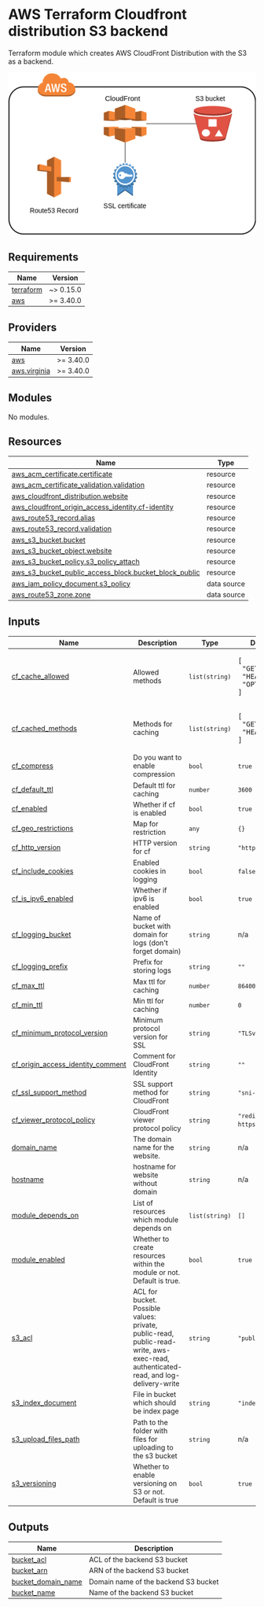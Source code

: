 # AWS Terraform Cloudfront distribution S3 backend

Terraform module which creates AWS CloudFront Distribution with the S3 as a backend.

![Module Schema](.README_files/terraform_aws_cf_s3.png)

## Requirements

| Name | Version |
|------|---------|
| <a name="requirement_terraform"></a> [terraform](#requirement\_terraform) | ~> 0.15.0 |
| <a name="requirement_aws"></a> [aws](#requirement\_aws) | >= 3.40.0 |

## Providers

| Name | Version |
|------|---------|
| <a name="provider_aws"></a> [aws](#provider\_aws) | >= 3.40.0 |
| <a name="provider_aws.virginia"></a> [aws.virginia](#provider\_aws.virginia) | >= 3.40.0 |

## Modules

No modules.

## Resources

| Name | Type |
|------|------|
| [aws_acm_certificate.certificate](https://registry.terraform.io/providers/hashicorp/aws/latest/docs/resources/acm_certificate) | resource |
| [aws_acm_certificate_validation.validation](https://registry.terraform.io/providers/hashicorp/aws/latest/docs/resources/acm_certificate_validation) | resource |
| [aws_cloudfront_distribution.website](https://registry.terraform.io/providers/hashicorp/aws/latest/docs/resources/cloudfront_distribution) | resource |
| [aws_cloudfront_origin_access_identity.cf-identity](https://registry.terraform.io/providers/hashicorp/aws/latest/docs/resources/cloudfront_origin_access_identity) | resource |
| [aws_route53_record.alias](https://registry.terraform.io/providers/hashicorp/aws/latest/docs/resources/route53_record) | resource |
| [aws_route53_record.validation](https://registry.terraform.io/providers/hashicorp/aws/latest/docs/resources/route53_record) | resource |
| [aws_s3_bucket.bucket](https://registry.terraform.io/providers/hashicorp/aws/latest/docs/resources/s3_bucket) | resource |
| [aws_s3_bucket_object.website](https://registry.terraform.io/providers/hashicorp/aws/latest/docs/resources/s3_bucket_object) | resource |
| [aws_s3_bucket_policy.s3_policy_attach](https://registry.terraform.io/providers/hashicorp/aws/latest/docs/resources/s3_bucket_policy) | resource |
| [aws_s3_bucket_public_access_block.bucket_block_public](https://registry.terraform.io/providers/hashicorp/aws/latest/docs/resources/s3_bucket_public_access_block) | resource |
| [aws_iam_policy_document.s3_policy](https://registry.terraform.io/providers/hashicorp/aws/latest/docs/data-sources/iam_policy_document) | data source |
| [aws_route53_zone.zone](https://registry.terraform.io/providers/hashicorp/aws/latest/docs/data-sources/route53_zone) | data source |

## Inputs

| Name | Description | Type | Default | Required |
|------|-------------|------|---------|:--------:|
| <a name="input_cf_cache_allowed"></a> [cf\_cache\_allowed](#input\_cf\_cache\_allowed) | Allowed methods | `list(string)` | <pre>[<br>  "GET",<br>  "HEAD",<br>  "OPTIONS"<br>]</pre> | no |
| <a name="input_cf_cached_methods"></a> [cf\_cached\_methods](#input\_cf\_cached\_methods) | Methods for caching | `list(string)` | <pre>[<br>  "GET",<br>  "HEAD"<br>]</pre> | no |
| <a name="input_cf_compress"></a> [cf\_compress](#input\_cf\_compress) | Do you want to enable compression | `bool` | `true` | no |
| <a name="input_cf_default_ttl"></a> [cf\_default\_ttl](#input\_cf\_default\_ttl) | Default ttl for caching | `number` | `3600` | no |
| <a name="input_cf_enabled"></a> [cf\_enabled](#input\_cf\_enabled) | Whether if cf is enabled | `bool` | `true` | no |
| <a name="input_cf_geo_restrictions"></a> [cf\_geo\_restrictions](#input\_cf\_geo\_restrictions) | Map for restriction | `any` | `{}` | no |
| <a name="input_cf_http_version"></a> [cf\_http\_version](#input\_cf\_http\_version) | HTTP version for cf | `string` | `"http2"` | no |
| <a name="input_cf_include_cookies"></a> [cf\_include\_cookies](#input\_cf\_include\_cookies) | Enabled cookies in logging | `bool` | `false` | no |
| <a name="input_cf_is_ipv6_enabled"></a> [cf\_is\_ipv6\_enabled](#input\_cf\_is\_ipv6\_enabled) | Whether if ipv6 is enabled | `bool` | `true` | no |
| <a name="input_cf_logging_bucket"></a> [cf\_logging\_bucket](#input\_cf\_logging\_bucket) | Name of bucket with domain for logs (don't forget domain) | `string` | n/a | yes |
| <a name="input_cf_logging_prefix"></a> [cf\_logging\_prefix](#input\_cf\_logging\_prefix) | Prefix for storing logs | `string` | `""` | no |
| <a name="input_cf_max_ttl"></a> [cf\_max\_ttl](#input\_cf\_max\_ttl) | Max ttl for caching | `number` | `86400` | no |
| <a name="input_cf_min_ttl"></a> [cf\_min\_ttl](#input\_cf\_min\_ttl) | Min ttl for caching | `number` | `0` | no |
| <a name="input_cf_minimum_protocol_version"></a> [cf\_minimum\_protocol\_version](#input\_cf\_minimum\_protocol\_version) | Minimum protocol version for SSL | `string` | `"TLSv1.2_2019"` | no |
| <a name="input_cf_origin_access_identity_comment"></a> [cf\_origin\_access\_identity\_comment](#input\_cf\_origin\_access\_identity\_comment) | Comment for CloudFront Identity | `string` | `""` | no |
| <a name="input_cf_ssl_support_method"></a> [cf\_ssl\_support\_method](#input\_cf\_ssl\_support\_method) | SSL support method for CloudFront | `string` | `"sni-only"` | no |
| <a name="input_cf_viewer_protocol_policy"></a> [cf\_viewer\_protocol\_policy](#input\_cf\_viewer\_protocol\_policy) | CloudFront viewer protocol policy | `string` | `"redirect-to-https"` | no |
| <a name="input_domain_name"></a> [domain\_name](#input\_domain\_name) | The domain name for the website. | `string` | n/a | yes |
| <a name="input_hostname"></a> [hostname](#input\_hostname) | hostname for website without domain | `string` | n/a | yes |
| <a name="input_module_depends_on"></a> [module\_depends\_on](#input\_module\_depends\_on) | List of resources which module depends on | `list(string)` | `[]` | no |
| <a name="input_module_enabled"></a> [module\_enabled](#input\_module\_enabled) | Whether to create resources within the module or not. Default is true. | `bool` | `true` | no |
| <a name="input_s3_acl"></a> [s3\_acl](#input\_s3\_acl) | ACL for bucket. Possible values: private, public-read, public-read-write, aws-exec-read, authenticated-read, and log-delivery-write | `string` | `"public-read"` | no |
| <a name="input_s3_index_document"></a> [s3\_index\_document](#input\_s3\_index\_document) | File in bucket which should be index page | `string` | `"index.html"` | no |
| <a name="input_s3_upload_files_path"></a> [s3\_upload\_files\_path](#input\_s3\_upload\_files\_path) | Path to the folder with files for uploading to the s3 bucket | `string` | n/a | yes |
| <a name="input_s3_versioning"></a> [s3\_versioning](#input\_s3\_versioning) | Whether to enable versioning on S3 or not. Default is true | `bool` | `true` | no |

## Outputs

| Name | Description |
|------|-------------|
| <a name="output_bucket_acl"></a> [bucket\_acl](#output\_bucket\_acl) | ACL of the backend S3 bucket |
| <a name="output_bucket_arn"></a> [bucket\_arn](#output\_bucket\_arn) | ARN of the backend S3 bucket |
| <a name="output_bucket_domain_name"></a> [bucket\_domain\_name](#output\_bucket\_domain\_name) | Domain name of the backend S3 bucket |
| <a name="output_bucket_name"></a> [bucket\_name](#output\_bucket\_name) | Name of the backend S3 bucket |

